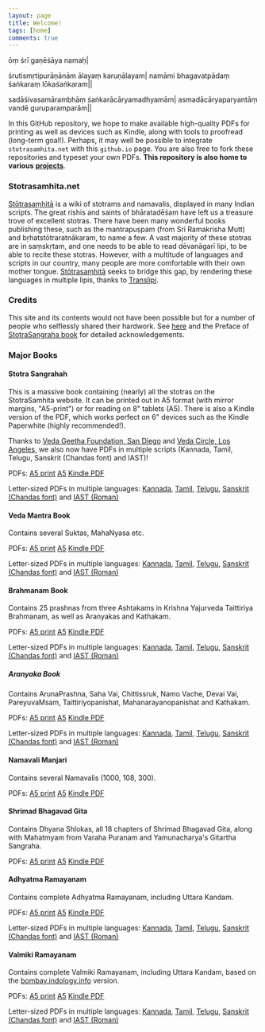 ```yaml
---
layout: page
title: Welcome!
tags: [home]
comments: true
---
```


ōṃ śrī gaṇēśāya namaḥ|

śrutismṛtipurāṇānām ālayaṃ karuṇālayam|
namāmi bhagavatpādaṃ śaṅkaraṃ lōkaśaṅkaram||

sadāśivasamārambhāṃ śaṅkarācāryamadhyamām|
asmadācāryaparyantāṃ vandē guruparamparām||

In this GitHub repository, we hope to make available high-quality PDFs for printing as well as devices such as Kindle, along with tools to proofread (long-term goal!). Perhaps, it may well be possible to integrate `stotrasamhita.net` with this `github.io` page. You are also free to fork these repositories and typeset your own PDFs. **This repository is also home to various** [**projects**](/projects/).

### Stotrasamhita.net

[Stōtrasaṃhitā](http://stotrasamhita.net/) is a wiki of stotrams and namavalis, displayed in many Indian scripts. The great rishis and saints of bhāratadēśam have left us a treasure trove of excellent stotras. There have been many wonderful books publishing these, such as the mantrapuṣpam (from Sri Ramakrisha Mutt) and bṛhatstōtraratnākaram, to name a few.  A vast majority of these stotras are in saṃskṛtam, and one needs to be able to read dēvanāgarī lipi, to be able to recite these stotras. However, with a multitude of languages and scripts in our country, many people are more comfortable with their own mother tongue. [Stōtrasaṃhitā](http://stotrasamhita.net/) seeks to bridge this gap, by rendering these languages in multiple lipis, 
thanks to [Translipi](http://srican.blogspot.in/2007/02/introducing-trans-lipi.html).

### Credits

This site and its contents would not have been possible but for a number of people who selflessly shared their hardwork. See [here](/about/) and the Preface of [StotraSangraha book](https://github.com/stotrasamhita/stotra-sangrahah/raw/master/shloka-print.pdf) for detailed acknowledgements.

### Major Books

#### Stotra Sangrahah

This is a massive book containing (nearly) all the stotras on the StotraSamhita website. It can be printed out in A5 format (with mirror margins, "A5-print") or for reading on 8" tablets (A5). There is also a Kindle version of the PDF, which works perfect on 6" devices such as the Kindle Paperwhite (highly recommended!).

Thanks to [Veda Geetha Foundation, San Diego](https://www.vedageethafoundation.org/) and [Veda Circle, Los Angeles](http://veda-circle.org/), we also now have PDFs in multiple scripts (Kannada, Tamil, Telugu, Sanskrit (Chandas font) and IAST)!

PDFs: [A5 print](https://github.com/stotrasamhita/stotra-sangrahah/raw/master/shloka-print.pdf) [A5](https://github.com/stotrasamhita/stotra-sangrahah/raw/master/shloka.pdf) [Kindle PDF](https://github.com/stotrasamhita/stotra-sangrahah/raw/master/shloka-kindle.pdf)

Letter-sized PDFs in multiple languages: [Kannada](https://github.com/stotrasamhita/Transliterated-PDFs/raw/master/PDFs/stotra-sangrahah-Kannada.pdf), [Tamil](https://github.com/stotrasamhita/Transliterated-PDFs/raw/master/PDFs/stotra-sangrahah-Tamil.pdf), [Telugu](https://github.com/stotrasamhita/Transliterated-PDFs/raw/master/PDFs/stotra-sangrahah-Telugu.pdf), [Sanskrit (Chandas font)](https://github.com/stotrasamhita/Transliterated-PDFs/raw/master/PDFs/stotra-sangrahah-Sanskrit.pdf) and [IAST (Roman)](https://github.com/stotrasamhita/Transliterated-PDFs/raw/master/PDFs/stotra-sangrahah-English.pdf)

#### Veda Mantra Book

Contains several Suktas, MahaNyasa etc.

PDFs: [A5 print](https://github.com/stotrasamhita/vedamantra-book/raw/master/vedamantrabook-print.pdf) [A5](https://github.com/stotrasamhita/vedamantra-book/raw/master/vedamantrabook.pdf) [Kindle PDF](https://github.com/stotrasamhita/vedamantra-book/raw/master/vedamantrabook-kindle.pdf)

Letter-sized PDFs in multiple languages: [Kannada](https://github.com/stotrasamhita/Transliterated-PDFs/raw/master/PDFs/Vedamantrabook-Kannada.pdf), [Tamil](https://github.com/stotrasamhita/Transliterated-PDFs/raw/master/PDFs/Vedamantrabook-Tamil.pdf), [Telugu](https://github.com/stotrasamhita/Transliterated-PDFs/raw/master/PDFs/Vedamantrabook-Telugu.pdf), [Sanskrit (Chandas font)](https://github.com/stotrasamhita/Transliterated-PDFs/raw/master/PDFs/Vedamantrabook-Sanskrit.pdf) and [IAST (Roman)](https://github.com/stotrasamhita/Transliterated-PDFs/raw/master/PDFs/Vedamantrabook-English.pdf)

#### Brahmanam Book

Contains 25 prashnas from three Ashtakams in Krishna Yajurveda Taittiriya Brahmanam, as well as Aranyakas and Kathakam.

PDFs: [A5 print](https://github.com/stotrasamhita/vedamantra-book/raw/master/BrahmanamBook-print.pdf) [A5](https://github.com/stotrasamhita/vedamantra-book/raw/master/BrahmanamBook.pdf) [Kindle PDF](https://github.com/stotrasamhita/vedamantra-book/raw/master/BrahmanamBook-kindle.pdf)

Letter-sized PDFs in multiple languages: [Kannada](https://github.com/stotrasamhita/Transliterated-PDFs/raw/master/PDFs/KYV-Taittiriya-Brahmana-Kannada.pdf), [Tamil](https://github.com/stotrasamhita/Transliterated-PDFs/raw/master/PDFs/KYV-Taittiriya-Brahmana-Tamil.pdf), [Telugu](https://github.com/stotrasamhita/Transliterated-PDFs/raw/master/PDFs/KYV-Taittiriya-Brahmana-Telugu.pdf), [Sanskrit (Chandas font)](https://github.com/stotrasamhita/Transliterated-PDFs/raw/master/PDFs/KYV-Taittiriya-Brahmana-Sanskrit.pdf) and [IAST (Roman)](https://github.com/stotrasamhita/Transliterated-PDFs/raw/master/PDFs/KYV-Taittiriya-Brahmana-English.pdf)

##### Aranyaka Book

Contains ArunaPrashna, Saha Vai, Chittissruk, Namo Vache, Devai Vai, PareyuvaMsam, Taittiriyopanishat, Mahanarayanopanishat and Kathakam.

PDFs: [A5 print](https://github.com/stotrasamhita/vedamantra-book/raw/master/AraNyakabook-print.pdf) [A5](https://github.com/stotrasamhita/vedamantra-book/raw/master/AraNyakabook.pdf) [Kindle PDF](https://github.com/stotrasamhita/vedamantra-book/raw/master/AraNyakabook-kindle.pdf)

Letter-sized PDFs in multiple languages: [Kannada](https://github.com/stotrasamhita/Transliterated-PDFs/raw/master/PDFs/KYV-Taittiriya-Aranyaka-Kannada.pdf), [Tamil](https://github.com/stotrasamhita/Transliterated-PDFs/raw/master/PDFs/KYV-Taittiriya-Aranyaka-Tamil.pdf), [Telugu](https://github.com/stotrasamhita/Transliterated-PDFs/raw/master/PDFs/KYV-Taittiriya-Aranyaka-Telugu.pdf), [Sanskrit (Chandas font)](https://github.com/stotrasamhita/Transliterated-PDFs/raw/master/PDFs/KYV-Taittiriya-Aranyaka-Sanskrit.pdf) and [IAST (Roman)](https://github.com/stotrasamhita/Transliterated-PDFs/raw/master/PDFs/KYV-Taittiriya-Aranyaka-English.pdf)

#### Namavali Manjari

Contains several Namavalis (1000, 108, 300).

PDFs: [A5 print](https://github.com/stotrasamhita/namavali-manjari/raw/master/nAmA-print.pdf) [A5](https://github.com/stotrasamhita/namavali-manjari/raw/master/nAmA.pdf)  [Kindle PDF](https://github.com/stotrasamhita/namavali-manjari/raw/master/nAmA-kindle.pdf)  


#### Shrimad Bhagavad Gita

Contains Dhyana Shlokas, all 18 chapters of Shrimad Bhagavad Gita, along with Mahatmyam from Varaha Puranam and Yamunacharya's Gitartha Sangraha.

PDFs: [A5 print](https://github.com/stotrasamhita/gita/raw/master/gitabook-print.pdf) [A5](https://github.com/stotrasamhita/gita/raw/master/gitabook.pdf) [Kindle PDF](https://github.com/stotrasamhita/gita/raw/master/gitabook-kindle.pdf)


#### Adhyatma Ramayanam

Contains complete Adhyatma Ramayanam, including Uttara Kandam.

PDFs: [A5 print](https://github.com/stotrasamhita/AdhyatmaRamayanam/raw/master/AdhyatmaRamayanaBook-print.pdf) [A5](https://github.com/stotrasamhita/AdhyatmaRamayanam/raw/master/AdhyatmaRamayanaBook.pdf) [Kindle PDF](https://github.com/stotrasamhita/AdhyatmaRamayanam/raw/master/AdhyatmaRamayanaBook-kindle.pdf)

Letter-sized PDFs in multiple languages: [Kannada](https://github.com/stotrasamhita/Transliterated-PDFs/raw/master/PDFs/AdhyatmaRamayanam-Kannada.pdf), [Tamil](https://github.com/stotrasamhita/Transliterated-PDFs/raw/master/PDFs/AdhyatmaRamayanam-Tamil.pdf), [Telugu](https://github.com/stotrasamhita/Transliterated-PDFs/raw/master/PDFs/AdhyatmaRamayanam-Telugu.pdf), [Sanskrit (Chandas font)](https://github.com/stotrasamhita/Transliterated-PDFs/raw/master/PDFs/AdhyatmaRamayanam-Sanskrit.pdf) and [IAST (Roman)](https://github.com/stotrasamhita/Transliterated-PDFs/raw/master/PDFs/AdhyatmaRamayanam-English.pdf)

#### Valmiki Ramayanam

Contains complete Valmiki Ramayanam, including Uttara Kandam, based on the [bombay.indology.info](http://bombay.indology.info/ramayana/welcome.html) version.

PDFs: [A5 print](https://github.com/stotrasamhita/ValmikiRamayanam/raw/master/ValmikiRamayanaBook-print.pdf) [A5](https://github.com/stotrasamhita/ValmikiRamayanam/raw/master/ValmikiRamayanaBook.pdf) [Kindle PDF](https://github.com/stotrasamhita/ValmikiRamayanam/raw/master/ValmikiRamayanaBook-kindle.pdf)

Letter-sized PDFs in multiple languages: [Kannada](https://github.com/stotrasamhita/Transliterated-PDFs/raw/master/PDFs/ValmikiRamayanam-Kannada.pdf), [Tamil](https://github.com/stotrasamhita/Transliterated-PDFs/raw/master/PDFs/ValmikiRamayanam-Tamil.pdf), [Telugu](https://github.com/stotrasamhita/Transliterated-PDFs/raw/master/PDFs/ValmikiRamayanam-Telugu.pdf), [Sanskrit (Chandas font)](https://github.com/stotrasamhita/Transliterated-PDFs/raw/master/PDFs/ValmikiRamayanam-Sanskrit.pdf) and [IAST (Roman)](https://github.com/stotrasamhita/Transliterated-PDFs/raw/master/PDFs/ValmikiRamayanam-English.pdf)

